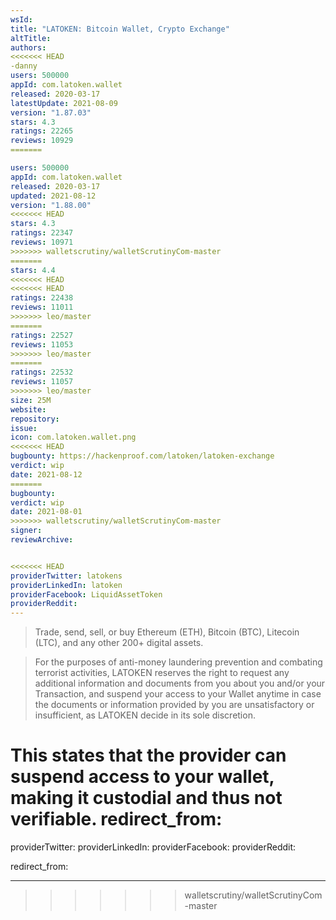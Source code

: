 ```yaml
---
wsId: 
title: "LATOKEN: Bitcoin Wallet, Crypto Exchange"
altTitle: 
authors:
<<<<<<< HEAD
-danny
users: 500000
appId: com.latoken.wallet
released: 2020-03-17
latestUpdate: 2021-08-09
version: "1.87.03"
stars: 4.3
ratings: 22265
reviews: 10929
=======

users: 500000
appId: com.latoken.wallet
released: 2020-03-17
updated: 2021-08-12
version: "1.88.00"
<<<<<<< HEAD
stars: 4.3
ratings: 22347
reviews: 10971
>>>>>>> walletscrutiny/walletScrutinyCom-master
=======
stars: 4.4
<<<<<<< HEAD
<<<<<<< HEAD
ratings: 22438
reviews: 11011
>>>>>>> leo/master
=======
ratings: 22527
reviews: 11053
>>>>>>> leo/master
=======
ratings: 22532
reviews: 11057
>>>>>>> leo/master
size: 25M
website: 
repository: 
issue: 
icon: com.latoken.wallet.png
<<<<<<< HEAD
bugbounty: https://hackenproof.com/latoken/latoken-exchange
verdict: wip
date: 2021-08-12
=======
bugbounty: 
verdict: wip
date: 2021-08-01
>>>>>>> walletscrutiny/walletScrutinyCom-master
signer: 
reviewArchive:


<<<<<<< HEAD
providerTwitter: latokens
providerLinkedIn: latoken
providerFacebook: LiquidAssetToken
providerReddit: 
---
```

>Trade, send, sell, or buy Ethereum (ETH), Bitcoin (BTC), Litecoin (LTC), and any other 200+ digital assets.

>For  the  purposes  of  anti-money  laundering  prevention  and  combating  terrorist  activities, LATOKEN reserves the right  to request  any additional information and documents from you about you and/or your Transaction, and suspend your access to your Wallet anytime in case the documents or information provided by you are unsatisfactory or insufficient, as LATOKEN decide in its sole discretion.

This states that the provider can suspend access to your wallet, making it custodial and thus not verifiable.
redirect_from:
=======
providerTwitter: 
providerLinkedIn: 
providerFacebook: 
providerReddit: 

redirect_from:

---


>>>>>>> walletscrutiny/walletScrutinyCom-master
